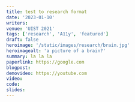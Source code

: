 ```yaml
---
title: test to research format
date: '2023-01-10'
writers:
venue: 'UIST 2021'
tags: ['research', 'A11y', 'featured']
draft: false
heroimage: '/static/images/research/brain.jpg'
heroimagealt: 'a picture of a brain?'
summary: la la la
paperlink: https://google.com
blogpost:
demovideo: https://youtube.com
video:
code:
slides:
---
```

